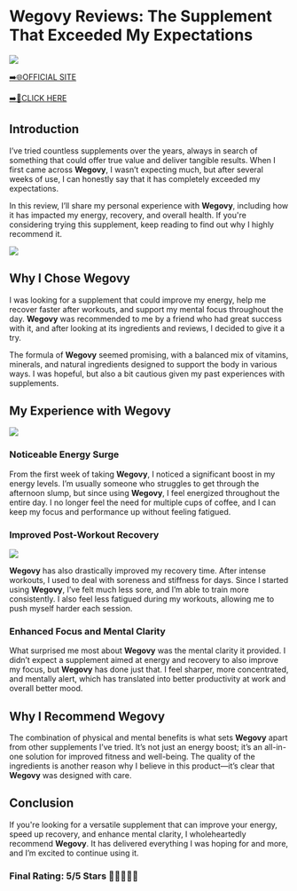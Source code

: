 # **Wegovy Reviews**: The Supplement That Exceeded My Expectations

[![](https://static.vecteezy.com/system/resources/thumbnails/019/896/014/small/buy-now-gradient-button-with-cart-symbol-buy-now-illustration-png.png)](https://edetoop.top/lander/sugarpreland-1/betteru.html) 

[➡️🌐OFFICIAL SITE](https://edetoop.top/lander/sugarpreland-1/betteru.html) 

[➡️🔗CLICK HERE](https://edetoop.top/lander/sugarpreland-1/betteru.html) 


## Introduction

I’ve tried countless supplements over the years, always in search of something that could offer true value and deliver tangible results. When I first came across **Wegovy**, I wasn’t expecting much, but after several weeks of use, I can honestly say that it has completely exceeded my expectations.

In this review, I’ll share my personal experience with **Wegovy**, including how it has impacted my energy, recovery, and overall health. If you're considering trying this supplement, keep reading to find out why I highly recommend it.

[![](https://wallpapers.com/images/hd/red-order-now-button-udg4jcj4arvn8b0n-2.png)](https://edetoop.top/lander/sugarpreland-1/betteru.html)  

## Why I Chose **Wegovy**

I was looking for a supplement that could improve my energy, help me recover faster after workouts, and support my mental focus throughout the day. **Wegovy** was recommended to me by a friend who had great success with it, and after looking at its ingredients and reviews, I decided to give it a try.

The formula of **Wegovy** seemed promising, with a balanced mix of vitamins, minerals, and natural ingredients designed to support the body in various ways. I was hopeful, but also a bit cautious given my past experiences with supplements.

## My Experience with **Wegovy**

[![](https://static.vecteezy.com/system/resources/thumbnails/019/896/014/small/buy-now-gradient-button-with-cart-symbol-buy-now-illustration-png.png)](https://edetoop.top/lander/sugarpreland-1/betteru.html)

### Noticeable Energy Surge

From the first week of taking **Wegovy**, I noticed a significant boost in my energy levels. I’m usually someone who struggles to get through the afternoon slump, but since using **Wegovy**, I feel energized throughout the entire day. I no longer feel the need for multiple cups of coffee, and I can keep my focus and performance up without feeling fatigued.

### Improved Post-Workout Recovery

[![](https://wallpapers.com/images/hd/red-order-now-button-udg4jcj4arvn8b0n-2.png)](https://edetoop.top/lander/sugarpreland-1/betteru.html)  

**Wegovy** has also drastically improved my recovery time. After intense workouts, I used to deal with soreness and stiffness for days. Since I started using **Wegovy**, I’ve felt much less sore, and I’m able to train more consistently. I also feel less fatigued during my workouts, allowing me to push myself harder each session.

### Enhanced Focus and Mental Clarity

What surprised me most about **Wegovy** was the mental clarity it provided. I didn’t expect a supplement aimed at energy and recovery to also improve my focus, but **Wegovy** has done just that. I feel sharper, more concentrated, and mentally alert, which has translated into better productivity at work and overall better mood.

## Why I Recommend **Wegovy**

The combination of physical and mental benefits is what sets **Wegovy** apart from other supplements I’ve tried. It’s not just an energy boost; it’s an all-in-one solution for improved fitness and well-being. The quality of the ingredients is another reason why I believe in this product—it’s clear that **Wegovy** was designed with care.

## Conclusion

If you're looking for a versatile supplement that can improve your energy, speed up recovery, and enhance mental clarity, I wholeheartedly recommend **Wegovy**. It has delivered everything I was hoping for and more, and I’m excited to continue using it.

### Final Rating: 5/5 Stars 🌟🌟🌟🌟🌟
